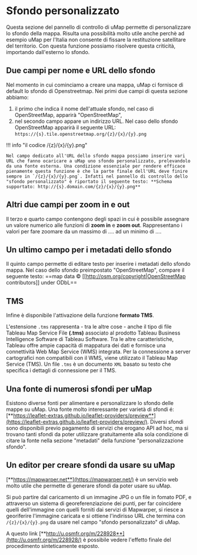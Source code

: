 # Sfondo personalizzato

Questa sezione del pannello di controllo di uMap permette di personalizzare lo sfondo della mappa. Risulta una possibilità molto utile anche perchè ad esempio uMap per l'Italia non consente di fissare la restituzione satellitare del territorio. Con questa funzione possiamo risolvere questa criticità, importando dall'esterno lo sfondo.

## Due campi per nome e URL dello sfondo

Nel momento in cui cominciamo a creare una mappa, uMap ci fornisce di default lo sfondo di Openstreetmap.  Nei primi due campi di questa sezione abbiamo:

   1. il primo che indica il nome dell'attuale sfondo, nel caso di OpenStreetMap, apparirà "OpenStreetMap",
   2. nel secondo campo appare un indirizzo URL. Nel caso dello sfondo OpenStreetMap apparirà il seguente URL: `https://{s}.tile.openstreetmap.org/{z}/{x}/{y}.png`

!!! info "il codice /{z}/{x}/{y}.png"

    Nel campo dedicato all'URL dello sfondo mappa possiamo inserire vari URL che fanno ocaricare a uMap uno sfondo personalizzato, prelevandolo da una fonte esterna. Una condizione essenziale per rendere efficace pienamente questa funzione è che la parte finale dell'URL deve finire sempre in `/{z}/{x}/{y}.png`. Infatti nel pannello di controllo dello "sfondo personalizzato" è riportato il seguente testo: **Schema supportato: http://{s}.domain.com/{z}/{x}/{y}.png**

## Altri due campi per zoom in e out

Il terzo e quarto campo contengono degli spazi in cui è possibile assegnare un valore numerico alle funzioni di **zoom in** e **zoom out**. Rappresentano i valori per fare zoomare da un massimo di .... ad un minimo di ....

## Un ultimo campo per i metadati dello sfondo 

Il quinto campo permette di editare testo per inserire i metadati dello sfondo mappa. Nel caso dello sfondo preimpostato "OpenStreetMap", compare il seguente testo: ==map data © [[http://osm.org/copyright|OpenStreetMap contributors]] under ODbL==

## TMS

Infine è disponibile l'attivazione della funzione **formato TMS**.

L'estensione `.tms` rappresenta - tra le altre cose - anche il tipo di file Tableau Map Service File **(.tms)** associato al prodotto Tableau Business Intelligence Software di Tableau Software. Tra le altre caratteristiche, Tableau offre ampie capacità di mappatura dei dati e fornisce una connettività Web Map Service (WMS) integrata. Per la connessione a server cartografici non compatibili con il WMS, viene utilizzato il Tableau Map Service (TMS). Un file `.tms` è un documento `XML` basato su testo che specifica i dettagli di connessione per il TMS.

## Una fonte di numerosi sfondi per uMap

Esistono diverse fonti per alimentare e personalizzare lo sfondo delle mappe su uMap. Una fonte molto interessante per varietà di sfondi é: [**https://leaflet-extras.github.io/leaflet-providers/preview**](https://leaflet-extras.github.io/leaflet-providers/preview/). Diversi sfondi sono disponibili previo pagamento di servizi che erogano API ad hoc, ma si trovano tanti sfondi da poter utilizzare gratuitamente alla sola condizione di citare la fonte nella sezione "metadati" della funzione "personalizzazione sfondo".

## Un editor per creare sfondi da usare su uMap

[**https://mapwarper.net**](https://mapwarper.net/) è un servizio web molto utile che permette di generare sfondi da poter usare su uMap.

Si può partire dal caricamento di un immagine JPG o un file in fomato PDF, e attraverso un sistema di georeferenziazione dei punti, per far coincidere quelli dell'immagine con quelli forniti dai servizi di Mapwarper, si riesce a georiferire l'immagine caricata e si ottiene l'indirisso URL che termina con `/{z}/{x}/{y}.png` da usare nel campo "sfondo personalizzato" di uMap.

A questo link [**http://u.osmfr.org/m/228928**](http://u.osmfr.org/m/228928/) è possibile vedere l'effetto finale del procedimento sinteticamente esposto.

